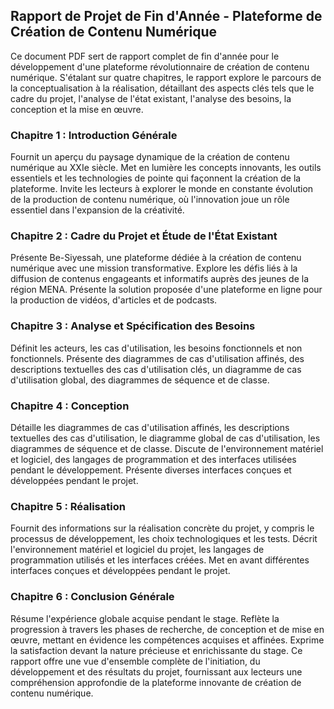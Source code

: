 ## Rapport de Projet de Fin d'Année - Plateforme de Création de Contenu Numérique
Ce document PDF sert de rapport complet de fin d'année pour le développement d'une plateforme révolutionnaire de création de contenu numérique. S'étalant sur quatre chapitres, le rapport explore le parcours de la conceptualisation à la réalisation, détaillant des aspects clés tels que le cadre du projet, l'analyse de l'état existant, l'analyse des besoins, la conception et la mise en œuvre.

### Chapitre 1 : Introduction Générale
Fournit un aperçu du paysage dynamique de la création de contenu numérique au XXIe siècle.
Met en lumière les concepts innovants, les outils essentiels et les technologies de pointe qui façonnent la création de la plateforme.
Invite les lecteurs à explorer le monde en constante évolution de la production de contenu numérique, où l'innovation joue un rôle essentiel dans l'expansion de la créativité.

### Chapitre 2 : Cadre du Projet et Étude de l'État Existant
Présente Be-Siyessah, une plateforme dédiée à la création de contenu numérique avec une mission transformative.
Explore les défis liés à la diffusion de contenus engageants et informatifs auprès des jeunes de la région MENA.
Présente la solution proposée d'une plateforme en ligne pour la production de vidéos, d'articles et de podcasts.

### Chapitre 3 : Analyse et Spécification des Besoins
Définit les acteurs, les cas d'utilisation, les besoins fonctionnels et non fonctionnels.
Présente des diagrammes de cas d'utilisation affinés, des descriptions textuelles des cas d'utilisation clés, un diagramme de cas d'utilisation global, des diagrammes de séquence et de classe.

### Chapitre 4 : Conception
Détaille les diagrammes de cas d'utilisation affinés, les descriptions textuelles des cas d'utilisation, le diagramme global de cas d'utilisation, les diagrammes de séquence et de classe.
Discute de l'environnement matériel et logiciel, des langages de programmation et des interfaces utilisées pendant le développement.
Présente diverses interfaces conçues et développées pendant le projet.

### Chapitre 5 : Réalisation
Fournit des informations sur la réalisation concrète du projet, y compris le processus de développement, les choix technologiques et les tests.
Décrit l'environnement matériel et logiciel du projet, les langages de programmation utilisés et les interfaces créées.
Met en avant différentes interfaces conçues et développées pendant le projet.

### Chapitre 6 : Conclusion Générale
Résume l'expérience globale acquise pendant le stage.
Reflète la progression à travers les phases de recherche, de conception et de mise en œuvre, mettant en évidence les compétences acquises et affinées.
Exprime la satisfaction devant la nature précieuse et enrichissante du stage.
Ce rapport offre une vue d'ensemble complète de l'initiation, du développement et des résultats du projet, fournissant aux lecteurs une compréhension approfondie de la plateforme innovante de création de contenu numérique.
